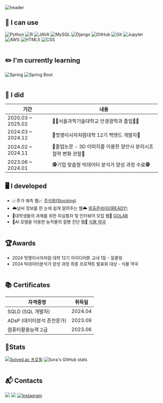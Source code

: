 
![header](https://capsule-render.vercel.app/api?type=waving&color=FFB9B9&height=300&section=header&text=Hello👋,%20I'm%20Sora%20Lee🐰&fontSize=50&fontColor=FFFFFF)


## 💪 I can use
![Python](https://img.shields.io/badge/Python-3776AB.svg?&style=for-the-badge&logo=Python&logoColor=white)
![R](https://img.shields.io/badge/R-276DC3.svg?&style=for-the-badge&logo=R&logoColor=white) 
![JAVA](https://img.shields.io/badge/Java-ED8B00?style=for-the-badge&logo=openjdk&logoColor=white) ![MySQL](https://img.shields.io/badge/MySQL-4479A1.svg?&style=for-the-badge&logo=MySQL&logoColor=white) ![Django](https://img.shields.io/badge/Django-092E20.svg?&style=for-the-badge&logo=Django&logoColor=white) ![GitHub](https://img.shields.io/badge/GitHub-181717.svg?&style=for-the-badge&logo=GitHub&logoColor=white) ![Git](https://img.shields.io/badge/Git-F05032.svg?&style=for-the-badge&logo=Git&logoColor=white) ![Jupyter](https://img.shields.io/badge/Jupyter-F37626.svg?&style=for-the-badge&logo=Jupyter&logoColor=white) ![AWS](https://img.shields.io/badge/AWS-232F3E.svg?&style=for-the-badge&logo=amazonwebservices&logoColor=white) ![HTML5](https://img.shields.io/badge/HTML5-E34F26.svg?&style=for-the-badge&logo=HTML5&logoColor=white) ![CSS](https://img.shields.io/badge/CSS-663399.svg?&style=for-the-badge&logo=CSS&logoColor=white) 
<br></br>
## ✏️ I'm currently learning
![Spring](https://img.shields.io/badge/Spring-6DB33F.svg?&style=for-the-badge&logo=Spring&logoColor=white)
![Spring Boot](https://img.shields.io/badge/SpringBoot-6DB33F.svg?&style=for-the-badge&logo=SpringBoot&logoColor=white)
<br></br>

## 👤 I did
| 기간       |                내용                            |
| ---------- | ---------------------------------------------- |
| 2020.03 ~ 2025.02  |  👩‍🎓서울과학기술대학교 안경광학과 졸업👩‍🎓  |
| 2024.03 ~ 2024.12 |  🦁멋쟁이사자처럼대학 12기 백엔드 개발자🦁 |
| 2024.02 ~ 2024.11 |  📑졸업논문 - 3D 이미지를 이용한 양안시 분리시조절력 변화 관찰📑 | 
| 2023.06 ~ 2024.01 | 🕵️기업 맞춤형 빅데이터 분석가 양성 과정 수료🕵️ |

## 🖥️ I developed
- 📈주가 예측 웹📈 <a href="https://github.com/leeesoraaa/Stocking">주식왕(Stocking)</a>
- 🌥️날씨 정보를 한 눈에 쉽게 알려주는 웹🌥️ <a href="https://github.com/leeesoraaa/GOREADY_BE">외출준비(GOREADY)</a>
- 🐳대학생들의 과제를 위한 피실험자 및 인터뷰어 모집 웹🐳 <a href="https://github.com/leeesoraaa/GOLAB_BE">GOLAB</a>
- 🥦AI 모델을 이용한 농작물의 질병 진단 웹🥦 <a href="https://github.com/leeesoraaa/ForFarmerForFuture">식물 약국</a> 
<br></br>
## 🏆Awards
- 2024 멋쟁이사자처럼 대학 12기 아이디어톤 교내 1등 - 알콜링
- 2024 빅데이터분석가 양성 과정 최종 프로젝트 발표회 대상 - 식물 약국 
<br></br>
## 📚 Certificates
| 자격증명                         | 취득일     |
|----------------------------------|------------|
| SQLD (SQL 개발자)                | 2024.04    |
| ADsP (데이터분석 준전문가)        | 2023.09    |
| 컴퓨터활용능력 2급                | 2023.06    |

## 🎇Stats
[![Solved.ac
프로필](http://mazassumnida.wtf/api/v2/generate_badge?boj=lsrlsh)](https://solved.ac/lsrlsh)
![Sora's GitHub stats](https://github-readme-stats.vercel.app/api?username=leeesoraaa&show_icons=true&theme=gruvbox_light)
<br></br>
## :mailbox_with_mail: Contacts
<a href=mailto:lsrlsh@naver.com> <img src="https://img.shields.io/badge/naver-03C75A?style=for-the-badge&logo=naver&logoColor=white&link=mailto:lsrlsh@naver.com"></a>
<a href=mailto:lsrlsh9981@gmail.com> <img src="https://img.shields.io/badge/Gmail-EA4335?style=for-the-badge&logo=Gmail&logoColor=white&link=mailto:lsrlsh9981@gmail.com"></a>
<a href="https://www.instagram.com/leee_so_raaa">![Instagram](https://img.shields.io/badge/Instagram-FF0069.svg?&style=for-the-badge&logo=Instagram&logoColor=white)</a>
